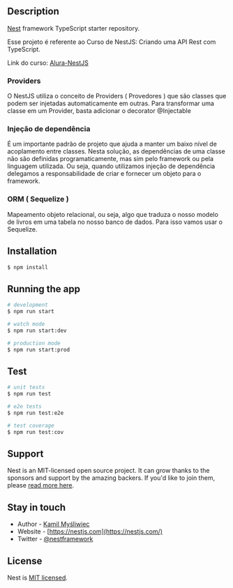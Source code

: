## Description

[Nest](https://github.com/nestjs/nest) framework TypeScript starter repository.

Esse projeto é referente ao Curso de NestJS: Criando uma API Rest com TypeScript.

Link do curso: [Alura-NestJS](https://cursos.alura.com.br/course/nestjs-api-rest-typescript)

### Providers

O NestJS utiliza o conceito de Providers ( Provedores ) que são classes que podem
ser injetadas automaticamente em outras.
Para transformar uma classe em um Provider, basta adicionar o decorator @Injectable

### Injeção de dependência

É um importante padrão de projeto que ajuda a manter um baixo nível de acoplamento entre classes. Nesta solução, as dependências de uma classe não são definidas programaticamente, mas sim pelo framework ou pela linguagem utilizada. Ou seja, quando utilizamos injeção de dependência delegamos a responsabilidade de criar e fornecer um objeto para o framework.

### ORM ( Sequelize )

Mapeamento objeto relacional, ou seja, algo que traduza o nosso modelo de livros em uma tabela no nosso banco de dados.
Para isso vamos usar o Sequelize.

## Installation

```bash
$ npm install
```

## Running the app

```bash
# development
$ npm run start

# watch mode
$ npm run start:dev

# production mode
$ npm run start:prod
```

## Test

```bash
# unit tests
$ npm run test

# e2e tests
$ npm run test:e2e

# test coverage
$ npm run test:cov
```

## Support

Nest is an MIT-licensed open source project. It can grow thanks to the sponsors and support by the amazing backers. If you'd like to join them, please [read more here](https://docs.nestjs.com/support).

## Stay in touch

- Author - [Kamil Myśliwiec](https://kamilmysliwiec.com)
- Website - [https://nestjs.com](https://nestjs.com/)
- Twitter - [@nestframework](https://twitter.com/nestframework)

## License

Nest is [MIT licensed](LICENSE).
